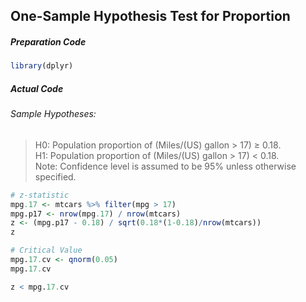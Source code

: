 ## One-Sample Hypothesis Test for Proportion
##### Preparation Code
```r
library(dplyr)
```
##### Actual Code
###### Sample Hypotheses:
>H0: Population proportion of (Miles/(US) gallon > 17) ≥ 0.18.</br>
>H1: Population proportion of (Miles/(US) gallon > 17) < 0.18.</br>
>Note: Confidence level is assumed to be 95% unless otherwise specified.
```r
# z-statistic
mpg.17 <- mtcars %>% filter(mpg > 17)
mpg.p17 <- nrow(mpg.17) / nrow(mtcars)
z <- (mpg.p17 - 0.18) / sqrt(0.18*(1-0.18)/nrow(mtcars))
z

# Critical Value
mpg.17.cv <- qnorm(0.05)
mpg.17.cv

z < mpg.17.cv
```
